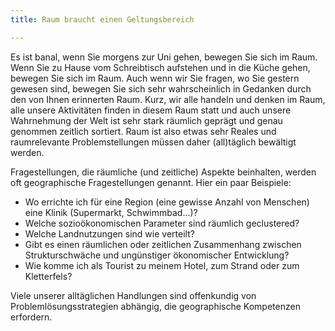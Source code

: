 ```yaml
---
title: Raum braucht einen Geltungsbereich

---
```



Es ist banal, wenn Sie morgens zur Uni gehen, bewegen Sie sich im Raum. Wenn Sie zu Hause vom Schreibtisch aufstehen und in die Küche gehen, bewegen Sie sich im Raum. Auch wenn wir Sie fragen, wo Sie gestern gewesen sind, bewegen Sie sich sehr wahrscheinlich in Gedanken durch den von Ihnen erinnerten Raum. <!--more--> Kurz, wir alle handeln und denken im Raum, alle unsere Aktivitäten finden in diesem Raum statt und auch unsere Wahrnehmung der Welt ist sehr stark räumlich geprägt und  genau genommen zeitlich sortiert. Raum ist also etwas sehr Reales und raumrelevante Problemstellungen müssen daher (all)täglich bewältigt werden. 

Fragestellungen, die räumliche (und zeitliche)  Aspekte beinhalten, werden oft geographische Fragestellungen genannt. Hier ein paar Beispiele:


* Wo errichte ich für eine Region (eine gewisse Anzahl von Menschen) eine Klinik (Supermarkt, Schwimmbad…)?
* Welche sozioökonomischen Parameter sind räumlich geclustered? 
* Welche Landnutzungen sind wie verteilt?
* Gibt es einen räumlichen oder zeitlichen Zusammenhang zwischen Strukturschwäche und ungünstiger ökonomischer Entwicklung?
* Wie komme ich als Tourist zu meinem Hotel, zum Strand oder zum Kletterfels?


Viele unserer alltäglichen Handlungen sind offenkundig von Problemlösungsstrategien abhängig, die geographische Kompetenzen erfordern. 

 

